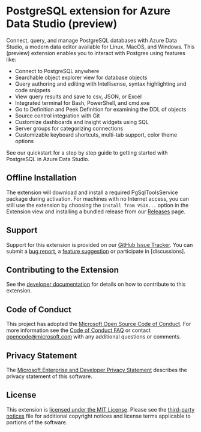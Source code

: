 # PostgreSQL extension for Azure Data Studio (preview)

Connect, query, and manage PostgreSQL databases with Azure Data Studio, a modern data editor available for Linux, MacOS, and Windows. This (preview) extension enables you to interact with Postgres using features like:

* Connect to PostgreSQL anywhere
* Searchable object explorer view for database objects
* Query authoring and editing with Intellisense, syntax highlighting and code snippets
* View query results and save to csv, JSON, or Excel
* Integrated terminal for Bash, PowerShell, and cmd.exe
* Go to Definition and Peek Definition for examining the DDL of objects
* Source control integration with Git
* Customize dashboards and insight widgets using SQL 
* Server groups for categorizing connections
* Customizable keyboard shortcuts, multi-tab support, color theme options

See our quickstart for a step by step guide to getting started with PostgreSQL in Azure Data Studio.

## Offline Installation
The extension will download and install a required PgSqlToolsService package during activation. For machines with no Internet access, you can still use the extension by choosing the
`Install from VSIX...` option in the Extension view and installing a bundled release from our [Releases](https://github.com/Microsoft/sqlops-pgsql/releases) page.

## Support
Support for this extension is provided on our [GitHub Issue Tracker]. You can submit a [bug report], a [feature suggestion] or participate in [discussions].

## Contributing to the Extension
See the [developer documentation] for details on how to contribute to this extension.

## Code of Conduct
This project has adopted the [Microsoft Open Source Code of Conduct]. For more information see the [Code of Conduct FAQ] or contact [opencode@microsoft.com] with any additional questions or comments.

## Privacy Statement
The [Microsoft Enterprise and Developer Privacy Statement] describes the privacy statement of this software.

## License
This extension is [licensed under the MIT License]. Please see the [third-party notices] file for additional copyright notices and license terms applicable to portions of the software.

[GitHub Issue Tracker]:https://github.com/Microsoft/sqlops-pgsql/issues
[bug report]:https://github.com/Microsoft/sqlops-pgsql/issues/new?labels=bug
[feature suggestion]:https://github.com/Microsoft/sqlops-pgsql/issues/new?labels=feature-request
[developer documentation]:https://github.com/Microsoft/sqlops-pgsql/wiki/contributing
[Microsoft Enterprise and Developer Privacy Statement]:https://go.microsoft.com/fwlink/?LinkId=786907&lang=en7
[licensed under the MIT License]: https://github.com/Microsoft/sqlops-pgsql/blob/master/LICENSE.txt
[third-party notices]: https://github.com/Microsoft/sqlops-pgsql/blob/master/ThirdPartyNotices.txt
[Microsoft Open Source Code of Conduct]:https://opensource.microsoft.com/codeofconduct/
[Code of Conduct FAQ]:https://opensource.microsoft.com/codeofconduct/faq/
[opencode@microsoft.com]:mailto:opencode@microsoft.com
